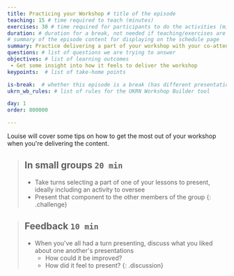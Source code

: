 ```yaml
---
title: Practicing your Workshop # title of the episode
teaching: 15 # time required to teach (minutes)
exercises: 30 # time required for participants to do the activities (minutes)
duration: # duration for a break, not needed if teaching/exercises are present (minutes)
# summary of the episode content for displaying on the schedule page
summary: Practice delivering a part of your workshop with your co-attendees.
questions: # list of questions we are trying to answer
objectives: # list of learning outcomes
 - Get some insight into how it feels to deliver the workshop
keypoints:  # list of take-home points

is-break:  # whether this episode is a break (has different presentation)
ukrn_wb_rules: # list of rules for the UKRN Workshop Builder tool

day: 1
order: 800000

---
```


Louise will cover some tips on how to get the most out of your workshop when you're delivering the content.

> ## In small groups `20 min`
> * Take turns selecting a part of one of your lessons to present, ideally including an activity to oversee
> * Present that component to the other members of the group
{: .challenge}

> ## Feedback `10 min`
> * When you've all had a turn presenting, discuss what you liked about one another's presentations
>   * How could it be improved?
>   * How did it feel to present?
{: .discussion}
